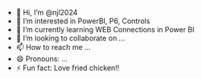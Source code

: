 - 👋 Hi, I’m @njl2024
- 👀 I’m interested in PowerBI, P6, Controls
- 🌱 I’m currently learning WEB Connections in Power BI
- 💞️ I’m looking to collaborate on ...
- 📫 How to reach me ...
- 😄 Pronouns: ...
- ⚡ Fun fact: Love fried chicken!!

<!---
njl2024/njl2024 is a ✨ special ✨ repository because its `README.md` (this file) appears on your GitHub profile.
You can click the Preview link to take a look at your changes.
--->
